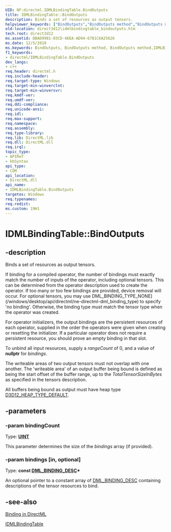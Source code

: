 ```yaml
---
UID: NF:directml.IDMLBindingTable.BindOutputs
title: IDMLBindingTable::BindOutputs
description: Binds a set of resources as output tensors.
helpviewer_keywords: ["BindOutputs","BindOutputs method","BindOutputs method","IDMLBindingTable interface","IDMLBindingTable interface","BindOutputs method","IDMLBindingTable.BindOutputs","IDMLBindingTable::BindOutputs","direct3d12.idmlbindingtable_bindoutputs","directml/IDMLBindingTable::BindOutputs"]
old-location: direct3d12\idmlbindingtable_bindoutputs.htm
tech.root: direct3d12
ms.assetid: DBAD9981-03CD-46EA-AD94-6781C6A25626
ms.date: 12/5/2018
ms.keywords: BindOutputs, BindOutputs method, BindOutputs method,IDMLBindingTable interface, IDMLBindingTable interface,BindOutputs method, IDMLBindingTable.BindOutputs, IDMLBindingTable::BindOutputs, direct3d12.idmlbindingtable_bindoutputs, directml/IDMLBindingTable::BindOutputs
f1_keywords:
- directml/IDMLBindingTable.BindOutputs
dev_langs:
- c++
req.header: directml.h
req.include-header: 
req.target-type: Windows
req.target-min-winverclnt: 
req.target-min-winversvr: 
req.kmdf-ver: 
req.umdf-ver: 
req.ddi-compliance: 
req.unicode-ansi: 
req.idl: 
req.max-support: 
req.namespace: 
req.assembly: 
req.type-library: 
req.lib: DirectML.lib
req.dll: DirectML.dll
req.irql: 
topic_type:
- APIRef
- kbSyntax
api_type:
- COM
api_location:
- DirectML.dll
api_name:
- IDMLBindingTable.BindOutputs
targetos: Windows
req.typenames: 
req.redist: 
ms.custom: 19H1
---
```


# IDMLBindingTable::BindOutputs

## -description

Binds a set of resources as output tensors.

If binding for a compiled operator, the number of bindings must exactly match the number of inputs of the operator, including optional tensors. This can be determined from the operator description used to create the operator. If too many or too few bindings are provided, device removal will occur. For optional tensors, you may use DML_BINDING_TYPE_NONE](/windows/desktop/api/directml/ne-directml-dml_binding_type) to specify 'no binding'. Otherwise, the binding type must match the tensor type when the operator was created.

For operator initializers, the output bindings are the persistent resources of each operator, supplied in the order the operators were given when creating or resetting the initializer. If a particular operator does not require a persistent resource, you should prove an empty binding in that slot.

To unbind all input resources, supply a <i>rangeCount</i> of 0, and a value of <b>nullptr</b> for <i>bindings</i>.

The writeable areas of two output tensors must not overlap with one another. The 'writeable area' of an output buffer being bound is defined as being the start offset of the buffer range, up to the <i>TotalTensorSizeInBytes</i> as specified in the tensors description.

All buffers being bound as output must have heap type <a href="https://docs.microsoft.com/windows/desktop/api/d3d12/ne-d3d12-d3d12_heap_type">D3D12_HEAP_TYPE_DEFAULT</a>.

## -parameters

### -param bindingCount

Type: [**UINT**](/windows/desktop/winprog/windows-data-types)

This parameter determines the size of the <i>bindings</i> array (if provided).

### -param bindings [in, optional]

Type: <b>const [DML_BINDING_DESC](/windows/desktop/api/directml/ns-directml-dml_binding_desc)*</b>

An optional pointer to a constant array of [DML_BINDING_DESC](/windows/desktop/api/directml/ns-directml-dml_binding_desc) containing descriptions of the tensor resources to bind.

## -see-also

<a href="/windows/desktop/direct3d12/dml-binding">Binding in DirectML</a>

[IDMLBindingTable](/windows/desktop/api/directml/nn-directml-idmlbindingtable)
